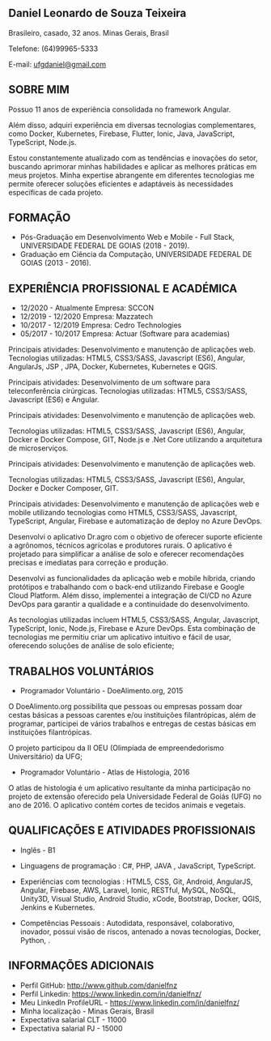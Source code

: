 ## Daniel Leonardo de Souza Teixeira

Brasileiro, casado, 32 anos. Minas Gerais, Brasil

Telefone: (64)99965-5333

E-mail: ufgdaniel@gmail.com

## SOBRE MIM

Possuo 11 anos de experiência consolidada no framework Angular.

Além disso, adquiri experiência em diversas tecnologias complementares, como Docker, Kubernetes, Firebase, Flutter, Ionic, Java, JavaScript, TypeScript, Node.js.

Estou constantemente atualizado com as tendências e inovações do setor, buscando aprimorar minhas habilidades e aplicar as melhores práticas em meus projetos. Minha expertise abrangente em diferentes tecnologias me permite oferecer soluções eficientes e adaptáveis às necessidades específicas de cada projeto.

## FORMAÇÃO

- Pós-Graduação em Desenvolvimento Web e Mobile - Full Stack, UNIVERSIDADE FEDERAL DE GOIAS (2018 - 2019).
- Graduação em Ciência da Computação, UNIVERSIDADE FEDERAL DE GOIAS (2013 - 2016).

## EXPERIÊNCIA PROFISSIONAL E ACADÉMICA

- 12/2020 - Atualmente Empresa: SCCON
- 12/2019 - 12/2020 Empresa: Mazzatech
- 10/2017 - 12/2019 Empresa: Cedro Technologies
- 05/2017 - 10/2017 Empresa: Actuar (Software para academias)

Principais atividades: Desenvolvimento e manutenção de aplicações web. Tecnologias utilizadas: HTML5, CSS3/SASS, Javascript (ES6), Angular, AngularJs, JSP , JPA, Docker, Kubernetes, Kubernetes e QGIS.

Principais atividades: Desenvolvimento de um software para teleconferência cirúrgicas. Tecnologias utilizadas: HTML5, CSS3/SASS, Javascript (ES6) e Angular.

Principais atividades: Desenvolvimento e manutenção de aplicações web.

Tecnologias utilizadas: HTML5, CSS3/SASS, Javascript (ES6), Angular, Docker e Docker Compose, GIT, Node.js e .Net Core utilizando a arquitetura de microserviços.

Principais atividades: Desenvolvimento e manutenção de aplicações web.

Tecnologias utilizadas: HTML5, CSS3/SASS, Javascript (ES6), Angular, Docker e Docker Composer, GIT.

Principais atividades: Desenvolvimento e manutenção de aplicações web e mobile utilizando tecnologias como HTML5, CSS3/SASS, Javascript, TypeScript, Angular, Firebase e automatização de deploy no Azure DevOps.

Desenvolvi o aplicativo Dr.agro com o objetivo de oferecer suporte eficiente a agrônomos, técnicos agrícolas e produtores rurais. O aplicativo é projetado para simplificar a análise de solo e oferecer recomendações precisas e imediatas para correção e produção.

Desenvolvi as funcionalidades da aplicação web e mobile híbrida, criando protótipos e trabalhando com o back-end utilizando Firebase e Google Cloud Platform. Além disso, implementei a integração de CI/CD no Azure DevOps para garantir a qualidade e a continuidade do desenvolvimento.

As tecnologias utilizadas incluem HTML5, CSS3/SASS, Angular, Javascript, TypeScript, Ionic, Node.js, Firebase e Azure DevOps. Esta combinação de tecnologias me permitiu criar um aplicativo intuitivo e fácil de usar, oferecendo soluções de análise de solo eficiente;

## TRABALHOS VOLUNTÁRIOS

- Programador Voluntário - DoeAlimento.org, 2015

O DoeAlimento.org possibilita que pessoas ou empresas possam doar cestas básicas a pessoas carentes e/ou instituições filantrópicas, além de programar, participei de vários trabalhos e entregas de cestas básicas em instituições filantrópicas.

O projeto participou da II OEU (Olimpíada de empreendedorismo Universitário) da UFG;

- Programador Voluntário - Atlas de Histologia, 2016

O atlas de histologia é um aplicativo resultante da minha participação no projeto de extensão oferecido pela Universidade Federal de Goiás (UFG) no ano de 2016. O aplicativo contém cortes de tecidos animais e vegetais.

## QUALIFICAÇÕES E ATIVIDADES PROFISSIONAIS

- Inglês - B1

- Linguagens de programação : C#, PHP, JAVA , JavaScript, TypeScript.

- Experiências com tecnologias : HTML5, CSS, Git, Android, AngularJS, Angular, Firebase, AWS, Laravel, Ionic, RESTful, MySQL, NoSQL, Unity3D, Visual Studio, Android Studio, xCode, Bootstrap, Docker, QGIS, Jenkins e Kubernetes.
- Competências Pessoais : Autodidata, responsável, colaborativo, inovador, possui visão de riscos, antenado a novas tecnologias, Docker, Python, .

## INFORMAÇÕES ADICIONAIS

- Perfil GitHub: http://www.github.com/danielfnz
- Perfil Linkedin: https://www.linkedin.com/in/danielfnz/
- Meu LinkedIn ProfileURL - https://www.linkedin.com/in/danielfnz/
- Minha localização - Minas Gerais, Brasil
- Expectativa salarial CLT - 11000
- Expectativa salarial PJ - 15000
